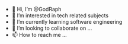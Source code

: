 - 👋 Hi, I’m @GodRaph
- 👀 I’m interested in tech related subjects 
- 🌱 I’m currently learning software engineering 
- 💞️ I’m looking to collaborate on ...
- 📫 How to reach me ...

<!---
GodRaph/GodRaph is a ✨ special ✨ repository because its `README.md` (this file) appears on your GitHub profile.
You can click the Preview link to take a look at your changes.
--->
